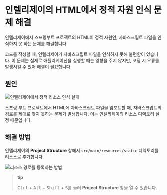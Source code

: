 # 인텔리제이의 HTML에서 정적 자원 인식 문제 해결

인텔리제이에서 스프링부트 프로젝트의 HTML이 정적 자원인, 자바스크립트 파일을 인식하지 못 하는 문제를 해결합니다.

코드를 작성할 때, 
인텔리제이가 자바스크립트 파일을 인식하지 못해 불편함이 있습니다. 
이 문제는 실제로 애플리케이션을 실행할 때는 영향을 주지 않지만, 
코딩 시 오류를 발생시킬 수 있어 해결이 필요합니다.

## 원인

![인텔리제이에서 정적 리소스 인식 실패](/resources/2024-01-16-13-38-33.png)

스프링 부트 프로젝트에서 HTML에 자바스크립트 파일을 임포트할 때, 
자바스크립트의 경로를 제대로 찾지 못하는 문제가 발생합니다. 
이는 인텔리제이의 리소스 디렉토리 설정 때문입니다.

## 해결 방법

인텔리제이의 **Project Structure** 창에서 `src/main/resources/static` 디렉토리를 리소스로 추가합니다.

![리소스 경로를 등록하는 방법](/resources/2024-01-16-13-38-45.png)

> **tip**
>
> <kbd>Ctrl</kbd> + <kbd>Alt</kbd> + <kbd>Shift</kbd> + <kbd>S</kbd>를 눌러 **Project Structure** 창을 열 수 있습니다.